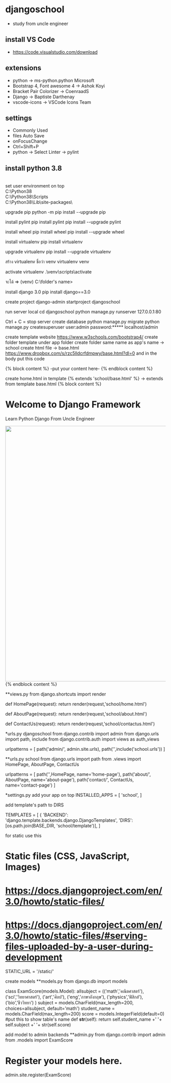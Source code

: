 # djangoschool
- study from uncle engineer
## install VS Code
- https://code.visualstudio.com/download

## extensions
- python -> ms-python.python Microsoft
- Bootstrap 4, Font awesome 4 -> Ashok Koyi
- Bracket Pair Colorizer -> CoenraadS
- Django -> Baptiste Darthenay
- vscode-icons -> VSCode Icons Team

## settings
- Commonly Used
- files Auto Save
- onFocusChange
- Ctrl+Shift+P
- python -> Select Linter -> pylint


## install python 3.8

<br> set user environment on top
<br>C:\Python38\
C:\Python38\Scripts\
C:\Python38\Lib\site-packages\

upgrade pip
python -m pip install --upgrade pip

install pylint
pip install pylint
pip install --upgrade pylint

install wheel
pip install wheel
pip install --upgrade wheel

install virtualenv
pip install virtualenv

upgrade virtualenv 
pip install --upgrade virtualenv

สร้าง virtualenv ชื่อว่า venv
virtualenv venv

activate virtualenv
.\venv\scripts\activate

จะได้ => (venv) C:\folder's name>

install django 3.0
pip install django==3.0

create project
django-admin startproject djangoschool



run server local
cd djangoschool
python manage.py runserver 127.0.0.1:80

Ctrl + C = stop server
create database
python manage.py migrate
python manage.py createsuperuser
user:admin
password:*****
localhost/admin

create template website
https://www.w3schools.com/bootstrap4/
create folder template under app folder
create folder same name as app's name -> school
create html file -> base.html 
https://www.dropbox.com/s/rzc5lldcrfdmpwy/base.html?dl=0
and in the body 
put this code
<div class="container">
{% block content %}
	-put your content here-
{% endblock content %}
</div>

create home.html in template
{% extends 'school/base.html' %} -> extends from template base.html
{% block content %}
<div class="container">
  <h1>Welcome to Django Framework</h1>
  <p>Learn Python Django From Uncle Engineer</p> 
  <img src="image address" width="800"></img>
</div>
{% endblock content %}

**views.py
from django.shortcuts import render

def HomePage(request):
    return render(request,'school/home.html')
	
def AboutPage(request):
    return render(request,'school/about.html')


def ContactUs(request):
    return render(request,'school/contactus.html')

*urls.py djangoschool
from django.contrib import admin
from django.urls import path, include
from django.contrib.auth import views as auth_views

urlpatterns = [
    path('admin/', admin.site.urls),
    path('',include('school.urls'))
]

**urls.py school
from django.urls import path
from .views import HomePage, AboutPage, ContactUs

urlpatterns = [
    path('',HomePage, name='home-page'),
    path('about/', AboutPage, name='about-page'),
    path('contact/', ContactUs, name='contact-page')
]

*settings.py
add your app on top
INSTALLED_APPS = [
    'school',
]	

add template's path to DIRS

TEMPLATES = [
    {
        'BACKEND': 'django.template.backends.django.DjangoTemplates',
        'DIRS': [os.path.join(BASE_DIR, 'school/template')],
]

for static use this
# Static files (CSS, JavaScript, Images)
# https://docs.djangoproject.com/en/3.0/howto/static-files/
# https://docs.djangoproject.com/en/3.0/howto/static-files/#serving-files-uploaded-by-a-user-during-development

STATIC_URL = '/static/'

create models
**models.py
from django.db import models

class ExamScore(models.Model):
    allsubject = (('math','คณิตศาสตร์'),
                    ('sci','วิทยาศาสตร์'),
                    ('art','ศิลป'),
                    ('eng','ภาษาอังกฤษ'),
                    ('physics','ฟิสิกส์'),
                    ('bio','ชีววิทยา')
                 )
    subject = models.CharField(max_length=200, choices=allsubject, default='math')
    student_name = models.CharField(max_length=200)
    score = models.IntegerField(default=0)
#put this to show table's name
    def __str__(self):
        return self.student_name +' '+ self.subject +' '+ str(self.score)
		
add model to admin backends
**admin.py
from django.contrib import admin
from .models import ExamScore
# Register your models here.
admin.site.register(ExamScore)




